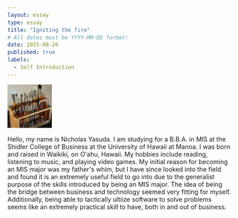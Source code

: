 ```yaml
---
layout: essay
type: essay
title: "Igniting the fire"
# All dates must be YYYY-MM-DD format!
date: 2015-08-26
published: true
labels:
  - Self Introduction
---
```


<img width="100px" class="rounded float-start pe-4" src="../img/igniting/paintbrushes.jpg">

Hello, my name is Nicholas Yasuda. I am studying for a B.B.A. in MIS at the Shidler College of Business at the University of Hawaii at Manoa. I was born and raised in Waikiki, on O'ahu, Hawaii. My hobbies include reading, listening to music, and playing video games. 
My initial reason for becoming an MIS major was my father's whim, but I have since looked into the field and found it is an extremely useful field to go into due to the generalist purpose of the skills introduced by being an MIS major. The idea of being the bridge between business and technology seemed very fitting for myself. Additionally, being able to tactically ultiize software to solve problems seems like an extremely practical skill to have, both in and out of business.  
